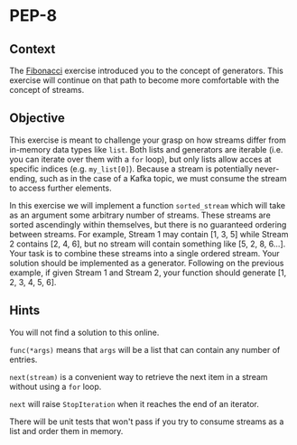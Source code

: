 # PEP-8

## Context

The [Fibonacci](../fibonacci/README.md) exercise introduced you to the concept of generators. This exercise will continue on that path to become more comfortable with the concept of streams.

## Objective

This exercise is meant to challenge your grasp on how streams differ from in-memory data types like `list`. Both lists and generators are iterable (i.e. you can iterate over them with a `for` loop), but only lists allow acces at specific indices (e.g. `my_list[0]`). Because a stream is potentially never-ending, such as in the case of a Kafka topic, we must consume the stream to access further elements.

In this exercise we will implement a function `sorted_stream` which will take as an argument some arbitrary number of streams. These streams are sorted ascendingly within themselves, but there is no guaranteed ordering between streams. For example, Stream 1 may contain [1, 3, 5] while Stream 2 contains [2, 4, 6], but no stream will contain something like [5, 2, 8, 6...]. Your task is to combine these streams into a single ordered stream. Your solution should be implemented as a generator. Following on the previous example, if given Stream 1 and Stream 2, your function should generate [1, 2, 3, 4, 5, 6].

## Hints

You will not find a solution to this online.

`func(*args)` means that `args` will be a list that can contain any number of entries.

`next(stream)` is a convenient way to retrieve the next item in a stream without using a `for` loop.

`next` will raise `StopIteration` when it reaches the end of an iterator.

There will be unit tests that won't pass if you try to consume streams as a list and order them in memory.